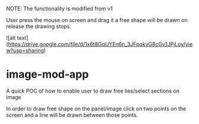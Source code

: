 
NOTE: The functionality is modified from v1

User press the mouse on screen and drag it a free shape will be drawn on release the drawing stops.

![alt text] (https://drive.google.com/file/d/1x6t8GqUYEn6n_3JFpqkvG8cGv1JPjLoy/view?usp=sharing)



# image-mod-app
A quick POC of how to enable user to draw free lies/select sections on image


In order to draw free shape on the panel/image click on two points on the screen and a line will be drawn between those points.


